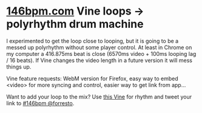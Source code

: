 [146bpm.com](http://146bpm.com/) Vine loops → polyrhythm drum machine
======================

I experimented to get the loop close to looping, but it is going to be a messed up polyrhythm without some player control. At least in Chrome on my computer a 416.875ms beat is close (6570ms video + 100ms looping lag / 16 beats). If Vine changes the video length in a future version it will mess things up.

Vine feature requests: WebM version for Firefox, easy way to embed &lt;video&gt; for more syncing and control, easier way to get link from app...

Want to add your loop to the mix? Use <a href="https://vine.co/v/bgmipi1IYXi">this Vine</a> for <span title="416.875ms beat">rhythm</span> and tweet your link to <a href="https://twitter.com/intent/tweet?text=%23146bpm%20@forresto%20">#146bpm @forresto</a>.